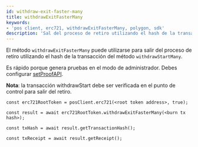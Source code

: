 ```yaml
---
id: withdraw-exit-faster-many
title: withdrawExitFasterMany
keywords:
- 'pos client, erc721, withdrawExitFasterMany, polygon, sdk'
description: 'Sal del proceso de retiro utilizando el hash de la transacción de withdrawStartMany.'
---
```


El método `withdrawExitFasterMany` puede utilizarse para salir del proceso de retiro utilizando el hash de la transacción del método `withdrawStartMany`.


Es rápido porque genera pruebas en el modo de administrador. Debes configurar [setProofAPI](/docs/develop/ethereum-polygon/matic-js/set-proof-api).

**Nota**: la transacción withdrawStart debe ser verificada en el punto de control para salir del retiro.

```
const erc721RootToken = posClient.erc721(<root token address>, true);

const result = await erc721RootToken.withdrawExitFasterMany(<burn tx hash>);

const txHash = await result.getTransactionHash();

const txReceipt = await result.getReceipt();

```
